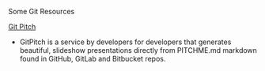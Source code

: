 Some Git Resources

[Git Pitch](https://gitpitch.com/)
- GitPitch is a service by developers for developers that generates beautiful, slideshow presentations directly from PITCHME.md markdown found in GitHub, GitLab and Bitbucket repos.

